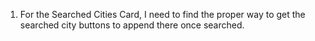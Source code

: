 1. For the Searched Cities Card, I need to find the proper way to get the searched city buttons to append there once searched.